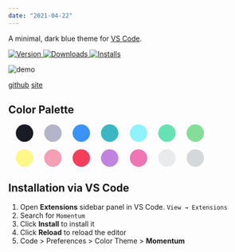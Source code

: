 ```yaml
---
date: "2021-04-22"
---
```

<p >
  A minimal, dark blue theme for <a href="https://marketplace.visualstudio.com/items?itemName=terryfu.momentum-vscode">VS Code</a>.
</p>
<p ">
  <a href="https://marketplace.visualstudio.com/items?itemName=terryfu.momentum-vscode">
    <img alt="Version" src="https://img.shields.io/visual-studio-marketplace/v/terryfu.momentum-vscode?color=brightgreen" />
  </a>
  <a href="https://marketplace.visualstudio.com/items?itemName=terryfu.momentum-vscode">
    <img alt="Downloads" src="https://img.shields.io/visual-studio-marketplace/d/terryfu.momentum-vscode" />
  </a>
  <a href="https://marketplace.visualstudio.com/items?itemName=terryfu.momentum-vscode">
    <img alt="Installs" src="https://img.shields.io/visual-studio-marketplace/i/terryfu.momentum-vscode" />
  </a>
</p>
  

![demo](https://raw.githubusercontent.com/terryfu33/momentum-vscode/master/images/demo.jpg)

[github](https://github.com/terryfu2/momentum-vscode) [site](https://marketplace.visualstudio.com/items?itemName=TerryFu.momentum-vscode&ssr=false#overview)
 <h2>Color Palette</h2>
<div class = "grid-container">
    <div class = "colorButton" style = "background-color:#1A1C23">
        <span class="tooltiptext">#1A1C23</span>
    </div>
    <div class = "colorButton" style = "background-color:#6C6F9380">
        <span class="tooltiptext">#6C6F9380</span>
    </div>
    <div class = "colorButton" style = "background-color:#3c93f7">
        <span class="tooltiptext">#3c93f7</span>
    </div>
    <div class = "colorButton" style = "background-color:#25B0BCE6">
        <span class="tooltiptext">#25B0BCE6</span>
    </div>
    <div class = "colorButton" style = "background-color:#8ef3fa">
        <span class="tooltiptext">#8ef3fa</span>
    </div>
    <div class = "colorButton" style = "background-color:#27D797B3">
        <span class="tooltiptext">#27D797B3</span>
    </div>
    <div class = "colorButton" style = "background-color:#77db90e6">
        <span class="tooltiptext">#77db90e6</span>
    </div>
    <div class = "colorButton" style = "background-color:#fff788">
        <span class="tooltiptext">#fff788</span>
    </div>
    <div class = "colorButton" style = "background-color:#E9436D80">
        <span class="tooltiptext">#E9436D80</span>
    </div>
    <div class = "colorButton" style = "background-color:#F43E5C">
        <span class="tooltiptext">#F43E5C</span>
    </div>
    <div class = "colorButton" style = "background-color:#B877DBE6">
        <span class="tooltiptext">#B877DBE6</span>
    </div>
    <div class = "colorButton" style = "background-color:#F075B5">
        <span class="tooltiptext">#F075B5</span>
    </div>
    <div class = "colorButton" style = "background-color:#D5D8DA80">
        <span class="tooltiptext">#D5D8DA80</span>
    </div>
    <div class = "colorButton" style = "background-color:#D5D8DA">
        <span class="tooltiptext">#D5D8DA</span>
    </div>
</div>
<br><br><br><br><br>


## Installation via VS Code

1. Open **Extensions** sidebar panel in VS Code. `View → Extensions`
2. Search for `Momentum`
3. Click **Install** to install it
4. Click **Reload** to reload the editor
5. Code > Preferences > Color Theme > **Momentum**

<style>
    .grid-container {
    display: grid;
    grid-gap: 0px;
    grid-template-columns: auto auto auto auto auto auto auto;
    width:400px;
    position: absolute;
}
.colorButton{
    width: 35px;
    height: 35px;
    padding: 0;
    border-radius: 100%;
    position: relative;
    display: inline-block;
    transition: top 0.4s;
    margin-left:15px;
    margin-bottom:15px;
}
.colorButton .tooltiptext {
    visibility: hidden;
    width: 90px;
    background-color: #1B1E25;
    color: #FFF0E4;
    text-align: center;
    border-radius: 6px;
    top: 110%;
    left: 50%;
    margin-left: -45px;
    /* Position the tooltip text - see examples below! */
    position: absolute;
    z-index: 1;
  }
  .colorButton:hover{
    top: -10px;

  }
  /* Show the tooltip text when you mouse over the tooltip container */
  .colorButton:hover .tooltiptext {
    visibility: visible;
  }
</style>